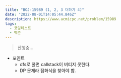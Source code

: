 ```yaml
---
title: "BOJ-15989 (1, 2, 3 더하기 4)"
date: "2022-08-01T14:05:44.846Z"
description: https://www.acmicpc.net/problem/15989
tags:
  - 코딩테스트
  - 백준
---
```


> 진행중...

- 포인트
  - dfs로 풀면 callstack이 버티지 못한다.
  - DP 문제라 점화식을 찾아야 함.
